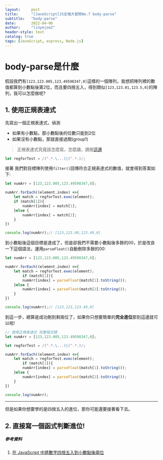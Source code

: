 ```yaml
---
layout:     post
title:      "[JaveScript]JS全端大冒險No.7 body-parse"
subtitle:   "body-parse"
date:       2022-04-06
author:     "linyejoe2"
header-style: text
catalog: true
tags: [JaveScript, express, Node.js]
---
```


#  body-parse是什麼

假設我們有`[123,123.005,123.49598347,0]`這樣的一個陣列，我想把陣列裡的數值都算到小數點後第2位，而且要四捨五入，得到類似`[123,123.01,123.5,0]`的陣列，我可以怎麼做呢?
<!--more-->


## 1. 使用正規表達式

先寫出一個正規表達式，偵測
+ 如果有小數點，那小數點後的位數只能到2位
+ 如果沒有小數點，那就直接過關(group1)
> 正規表達式究竟該怎麼寫，怎麼讀，請按[這邊](#//TODO)

```javascript
let regforTest = /(^.*.\...)|(^.*.)/;
```

接著 我們對目標陣列使用`filter()`回傳符合正規表達式的數值，就會得到答案如下:

```js
let numArr = [123,123.005,123.49598347,0];

numArr.forEach((element,index) =>{
    let match = regforTest.exec(element);
    if (match[1]){
        numArr[index] = match[1];
    }else {
        numArr[index] = match[2];
    }
})

console.log(numArr);// [123,123.00,123.49,0]
```

到小數點後這個目標是達成了，但是卻我們不需要小數點後多餘的00，於是改良一下這個語法，運用`parseFloat()`自動刪除多餘的00:
```js
let numArr = [123,123.005,123.49598347,0];

numArr.forEach((element,index) =>{
    let match = regforTest.exec(element);
        if (match[1]){
        numArr[index] = parseFloat(match[1].toString());
    }else {
        numArr[index] = parseFloat(match[2].toString());
    }
})

console.log(numArr);// [123,123,123.49,0]
```
到這一步，總算是成功刪到剩兩位了，如果你只想要簡單的**完全進位**那到這邊就可以啦!

```js
// 使用正規表達式 完整程式碼
let numArr = [123,123.005,123.49598347,0];

let regforTest = /(^.*.\...)|(^.*.)/;

numArr.forEach((element,index) =>{
    let match = regforTest.exec(element);
        if (match[1]){
        numArr[index] = parseFloat(match[1].toString());
    }else {
        numArr[index] = parseFloat(match[2].toString());
    }
})

console.log(numArr);
```

--------------
但是如果你想要學的是四捨五入的進位，那你可能還要接著看下去。

## 2. 直接寫一個函式判斷進位!

<!-- TODO -->

##### 參考資料
1. [在 JavaScript 中將數字四捨五入到小數點後兩位](https://www.delftstack.com/zh-tw/howto/javascript/javascript-round-to-2-decimal-places/)